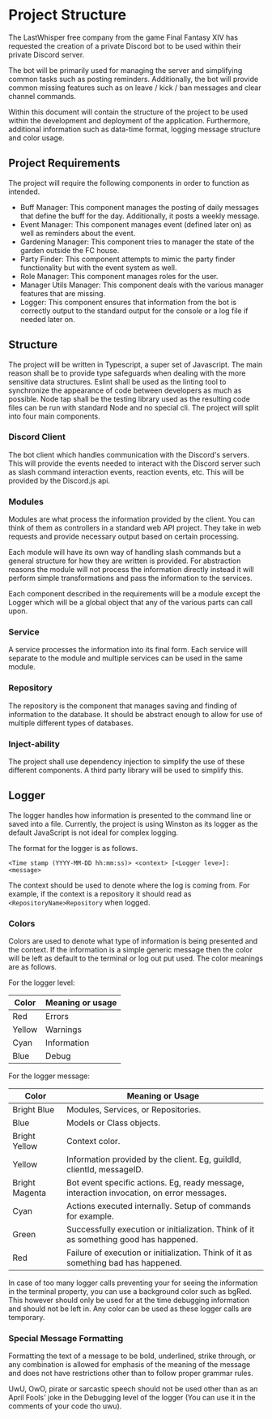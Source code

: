 # Project Structure
The LastWhisper free company from the game Final Fantasy XIV has requested the creation of a private Discord bot to be used within their private Discord server.

The bot will be primarily used for managing the server and simplifying common tasks such as posting reminders.
Additionally, the bot will provide common missing features such as on leave / kick / ban messages and clear channel commands.

Within this document will contain the structure of the project to be used within the development and deployment of the application.
Furthermore, additional information such as data-time format, logging message structure and color usage.

## Project Requirements
The project will require the following components in order to function as intended.

+ Buff Manager: This component manages the posting of daily messages that define the buff for the day. Additionally, it posts a weekly message.
+ Event Manager: This component manages event (defined later on) as well as reminders about the event.
+ Gardening Manager: This component tries to manager the state of the garden outside the FC house.
+ Party Finder: This component attempts to mimic the party finder functionality but with the event system as well.
+ Role Manager: This component manages roles for the user.
+ Manager Utils Manager: This component deals with the various manager features that are missing.
+ Logger: This component ensures that information from the bot is correctly output to the standard output for the console or a log file if needed later on.

## Structure
The project will be written in Typescript, a super set of Javascript. The main reason shall be to provide type safeguards when dealing with the more sensitive data structures.
Eslint shall be used as the linting tool to synchronize the appearance of code between developers as much as possible.
Node tap shall be the testing library used as the resulting code files can be run with standard Node and no special cli.
The project will split into four main components. 

### Discord Client
The bot client which handles communication with the Discord's servers.
This will provide the events needed to interact with the Discord server such as slash command interaction events, reaction events, etc.
This will be provided by the Discord.js api. 

### Modules
Modules are what process the information provided by the client. 
You can think of them as controllers in a standard web API project. They take in web requests and provide necessary output based on certain processing.

Each module will have its own way of handling slash commands but a general structure for how they are written is provided.
For abstraction reasons the module will not process the information directly instead it will perform simple transformations and pass the information to the services.

Each component described in the requirements will be a module except the Logger which will be a global object that any of the various parts can call upon.

### Service
A service processes the information into its final form. Each service will separate to the module and multiple services can be used in the same module.

### Repository
The repository is the component that manages saving and finding of information to the database.
It should be abstract enough to allow for use of multiple different types of databases.

### Inject-ability
The project shall use dependency injection to simplify the use of these different components.
A third party library will be used to simplify this.

## Logger
The logger handles how information is presented to the command line or saved into a file. Currently, the project is
using Winston as its logger as the default JavaScript is not ideal for complex logging.

The format for the logger is as follows.

```
<Time stamp (YYYY-MM-DD hh:mm:ss)> <context> [<Logger leve>]: <message>
```

The context should be used to denote where the log is coming from. For example, if the context is a repository it should
read as `<RepositoryName>Repository` when logged.

### Colors
Colors are used to denote what type of information is being presented and the context. If the information is a simple
generic message then the color will be left as default to the terminal or log out put used. The color meanings are as
follows.

For the logger level:

| Color  | Meaning or usage |
|--------|------------------|
| Red    | Errors           |
| Yellow | Warnings         |
| Cyan   | Information      |
| Blue   | Debug            |

For the logger message:

| Color          | Meaning or Usage                                                                          |
|----------------|-------------------------------------------------------------------------------------------|
| Bright Blue    | Modules, Services, or Repositories.                                                       |
| Blue           | Models or Class objects.                                                                  |
| Bright Yellow  | Context color.                                                                            |
| Yellow         | Information provided by the client. Eg, guildId, clientId, messageID.                     |
| Bright Magenta | Bot event specific actions. Eg, ready message, interaction invocation, on error messages. |
| Cyan           | Actions executed internally. Setup of commands for example.                               |
| Green          | Successfully execution or initialization. Think of it as something good has happened.     |
| Red            | Failure of execution or initialization. Think of it as something bad has happened.        |

In case of too many logger calls preventing your for seeing the information in the terminal property, you can use a
background color such as bgRed. This however should only be used for at the time debugging information and should not be
left in. Any color can be used as these logger calls are temporary.

### Special Message Formatting
Formatting the text of a message to be bold, underlined, strike through, or any combination is allowed for emphasis of
the meaning of the message and does not have restrictions other than to follow proper grammar rules.

UwU, OwO, pirate or sarcastic speech should not be used other than as an April Fools' joke in the Debugging level of the
logger (You can use it in the comments of your code tho uwu). 